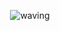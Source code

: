 <div align='center'>

![waving](https://capsule-render.vercel.app/api?type=waving&height=200&text=Hello,%20I'm%20Fares!&fontAlign=50&fontAlignY=40&color=timeGradient)

</div>

<!--
**FaresAtef1/FaresAtef1** is a ✨ _special_ ✨ repository because its `README.md` (this file) appears on your GitHub profile.

Here are some ideas to get you started:

- 🔭 I’m currently working on ...
- 🌱 I’m currently learning ...
- 👯 I’m looking to collaborate on ...
- 🤔 I’m looking for help with ...
- 💬 Ask me about ...
- 📫 How to reach me: ...
- 😄 Pronouns: ...
- ⚡ Fun fact: ...
-->

